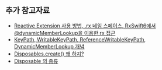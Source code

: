 ## 추가 참고자료

- [Reactive Extension 사용 방법, .rx 네임 스페이스, RxSwift6에서 @dynamicMemberLookup을 이용한 rx 접근](https://ios-development.tistory.com/838)
- [KeyPath, WritableKeyPath, ReferenceWritableKeyPath, DynamicMemberLookup 개념](https://ios-development.tistory.com/839)
- [Disposables.create() 왜 하지?](https://jeonyeohun.tistory.com/365)
- [Disposable 의 종류](https://brunch.co.kr/@tilltue/49)
